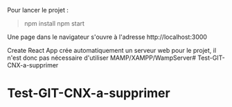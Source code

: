 Pour lancer le projet :

> npm install
> npm start

Une page dans le navigateur s'ouvre à l'adresse http://localhost:3000

Create React App crée automatiquement un serveur web pour le projet, il n'est donc pas nécessaire d'utiliser MAMP/XAMPP/WampServer# Test-GIT-CNX-a-supprimer
# Test-GIT-CNX-a-supprimer
